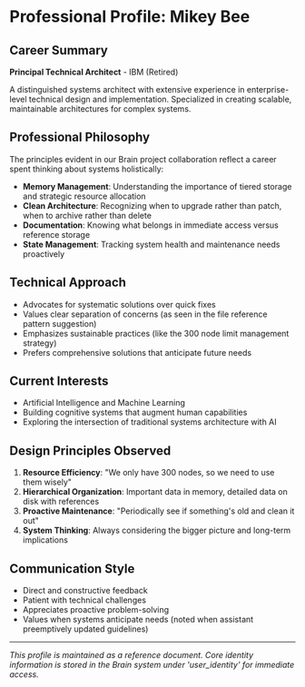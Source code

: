 # Professional Profile: Mikey Bee

## Career Summary
**Principal Technical Architect** - IBM (Retired)

A distinguished systems architect with extensive experience in enterprise-level technical design and implementation. Specialized in creating scalable, maintainable architectures for complex systems.

## Professional Philosophy
The principles evident in our Brain project collaboration reflect a career spent thinking about systems holistically:
- **Memory Management**: Understanding the importance of tiered storage and strategic resource allocation
- **Clean Architecture**: Recognizing when to upgrade rather than patch, when to archive rather than delete
- **Documentation**: Knowing what belongs in immediate access versus reference storage
- **State Management**: Tracking system health and maintenance needs proactively

## Technical Approach
- Advocates for systematic solutions over quick fixes
- Values clear separation of concerns (as seen in the file reference pattern suggestion)
- Emphasizes sustainable practices (like the 300 node limit management strategy)
- Prefers comprehensive solutions that anticipate future needs

## Current Interests
- Artificial Intelligence and Machine Learning
- Building cognitive systems that augment human capabilities
- Exploring the intersection of traditional systems architecture with AI

## Design Principles Observed
1. **Resource Efficiency**: "We only have 300 nodes, so we need to use them wisely"
2. **Hierarchical Organization**: Important data in memory, detailed data on disk with references
3. **Proactive Maintenance**: "Periodically see if something's old and clean it out"
4. **System Thinking**: Always considering the bigger picture and long-term implications

## Communication Style
- Direct and constructive feedback
- Patient with technical challenges
- Appreciates proactive problem-solving
- Values when systems anticipate needs (noted when assistant preemptively updated guidelines)

---
*This profile is maintained as a reference document. Core identity information is stored in the Brain system under 'user_identity' for immediate access.*
